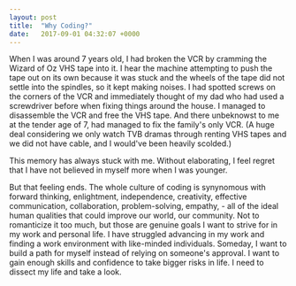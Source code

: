```yaml
---
layout: post
title:  "Why Coding?"
date:   2017-09-01 04:32:07 +0000
---
```



When I was around 7 years old, I had broken the VCR by cramming the Wizard of Oz VHS tape into it.  I hear the machine attempting to push the tape out on its own because it was stuck and the wheels of the tape did not settle into the spindles, so it kept making noises.  I had spotted screws on the corners of the VCR and immediately thought of my dad who had used a screwdriver before when fixing things around the house.  I managed to disassemble the VCR and free the VHS tape. And there unbeknowst to me at the tender age of 7, had managed to fix the family's only VCR.  (A huge deal considering we only watch TVB dramas through renting VHS tapes and we did not have cable, and I would've been heavily scolded.)

This memory has always stuck with me. Without elaborating, I feel regret that I have not believed in myself more when I was younger.  

But that feeling ends.  The whole culture of coding is synynomous with forward thinking, enlightment, independence, creativity, effective communication, collaboration, problem-solving, empathy, - all of the ideal human qualities that could improve our world, our community.  Not to romanticize it too much, but those are genuine goals I want to strive for in my work and personal life.  I have struggled advancing in my work and finding a work environment with like-minded individuals.  Someday, I want to build a path for myself instead of relying on someone's approval.  I want to gain enough skills and confidence to take bigger risks in life.  I need to dissect my life and take a look.
